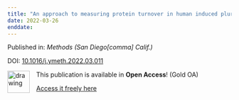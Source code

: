 ```yaml
---
title: "An approach to measuring protein turnover in human induced pluripotent stem cell organoids by mass spectrometry."
date: 2022-03-26
enddate:
---
```


Published in: *Methods (San Diego[comma] Calif.)*

DOI: [10.1016/j.ymeth.2022.03.011](https://doi.org/10.1016/j.ymeth.2022.03.011)

<img src="https://upload.wikimedia.org/wikipedia/commons/thumb/7/77/Open_Access_logo_PLoS_transparent.svg/800px-Open_Access_logo_PLoS_transparent.svg.png" alt="drawing" width="50" align="left"/> &nbsp;&nbsp;&nbsp;This publication is available in **Open Access**! (Gold OA)

&nbsp;&nbsp;&nbsp;[Access it freely here](https://www.mdpi.com/2076-3425/12/3/327/pdf?version=1646126213
)

